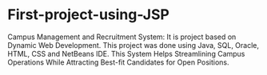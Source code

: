 # First-project-using-JSP
Campus Management and Recruitment System: It is project based on Dynamic Web Development. This project was done using Java, SQL, Oracle, HTML, CSS and NetBeans IDE. This System Helps Streamlining Campus Operations While Attracting Best-fit Candidates for Open Positions.
